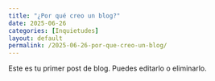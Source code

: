 ```yaml
---
title: "¿Por qué creo un blog?"
date: 2025-06-26
categories: [Inquietudes]
layout: default
permalink: /2025-06-26-por-que-creo-un-blog/
---
```


Este es tu primer post de blog. Puedes editarlo o eliminarlo.
